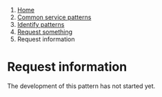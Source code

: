 1.  [Home](/)
2.	[Common service patterns](/common-service-patterns/overview)
3.  [Identify patterns](/common-service-patterns/identify-patterns)
3.  [Request something](/common-service-patterns/service-patterns/request-something/overview)
4.  Request information

# Request information

The development of this pattern has not started yet.
